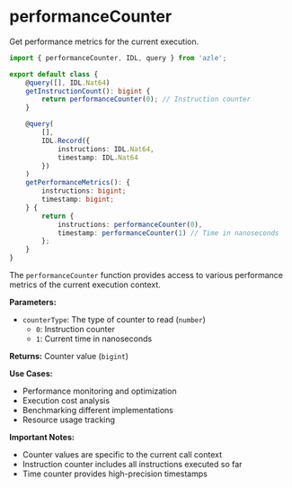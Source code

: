 # performanceCounter

Get performance metrics for the current execution.

```typescript
import { performanceCounter, IDL, query } from 'azle';

export default class {
    @query([], IDL.Nat64)
    getInstructionCount(): bigint {
        return performanceCounter(0); // Instruction counter
    }

    @query(
        [],
        IDL.Record({
            instructions: IDL.Nat64,
            timestamp: IDL.Nat64
        })
    )
    getPerformanceMetrics(): {
        instructions: bigint;
        timestamp: bigint;
    } {
        return {
            instructions: performanceCounter(0),
            timestamp: performanceCounter(1) // Time in nanoseconds
        };
    }
}
```

The `performanceCounter` function provides access to various performance metrics of the current execution context.

**Parameters:**

- `counterType`: The type of counter to read (`number`)
    - `0`: Instruction counter
    - `1`: Current time in nanoseconds

**Returns:** Counter value (`bigint`)

**Use Cases:**

- Performance monitoring and optimization
- Execution cost analysis
- Benchmarking different implementations
- Resource usage tracking

**Important Notes:**

- Counter values are specific to the current call context
- Instruction counter includes all instructions executed so far
- Time counter provides high-precision timestamps
